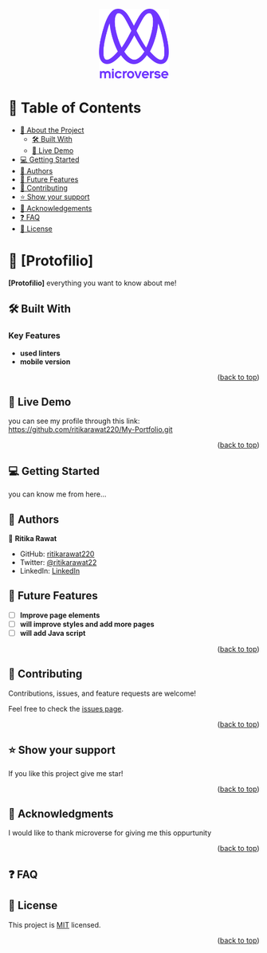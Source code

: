 <a name="readme-top"></a>
<div align="center">

  <img src="./images.png" alt="logo" width="140"  height="auto" />
  <br/>


</div>

# 📗 Table of Contents

- [📖 About the Project](#about-project)
  - [🛠 Built With](#built-with)
  - [🚀 Live Demo](#live-demo)
- [💻 Getting Started](#getting-started)
- [👥 Authors](#authors)
- [🔭 Future Features](#future-features)
- [🤝 Contributing](#contributing)
- [⭐️ Show your support](#support)
- [🙏 Acknowledgements](#acknowledgements)
- [❓ FAQ](#faq)
- [📝 License](#license)

# 📖 [Protofilio] <a name="about-project"></a>
**[Protofilio]** everything you want to know about me!


## 🛠 Built With <a name="built-with"></a>
### Key Features <a name="key-features"></a>
- **used linters**
- **mobile version**
<p align="right">(<a href="#readme-top">back to top</a>)</p>

## 🚀 Live Demo <a name="live-demo"></a>
you can see my profile through this link:
https://github.com/ritikarawat220/My-Portfolio.git
<p align="right">(<a href="#readme-top">back to top</a>)</p>



## 💻 Getting Started <a name="getting-started"></a>
you can know me from here...



## 👥 Authors <a name="authors"></a>

👤 **Ritika Rawat**

- GitHub: [ritikarawat220](https://github.com/ritikarawat220)
- Twitter: [@ritikarawat22](https://twitter.com/Ritikarawat22)
- LinkedIn: [LinkedIn](www.linkedin.com/in/rawatritika)


## 🔭 Future Features <a name="future-features"></a>

- [ ] **Improve page elements**
- [ ] **will improve styles and add more pages**
- [ ] **will add Java script**

<p align="right">(<a href="#readme-top">back to top</a>)</p>


## 🤝 Contributing <a name="contributing"></a>

Contributions, issues, and feature requests are welcome!

Feel free to check the [issues page](../../issues/).

<p align="right">(<a href="#readme-top">back to top</a>)</p>

## ⭐️ Show your support <a name="support"></a>

If you like this project give me star!

<p align="right">(<a href="#readme-top">back to top</a>)</p>

## 🙏 Acknowledgments <a name="acknowledgements"></a>

I would like to thank microverse for giving me this oppurtunity

<p align="right">(<a href="#readme-top">back to top</a>)</p>

## ❓ FAQ <a name="faq"></a>

## 📝 License <a name="license"></a>

This project is [MIT](./MIT.md) licensed.

<p align="right">(<a href="#readme-top">back to top</a>)</p>